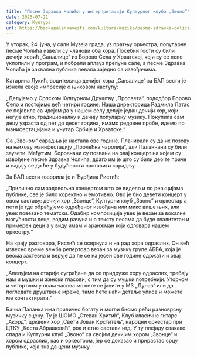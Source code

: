 ```yaml
---
title: "Песме Здравка Чолића у интерпретацији Културног клуба „Звоно“"
date: 2025-07-21
category: Култура
url: https://backapalankavesti.com/kultura/muzika/pesme-zdravka-colica-u-interpretaciji-kulturnog-kluba-zvono/
---
```


У уторак, 24. јуна, у сали Музеја града, уз пратњу оркестра, популарне песме Чолића извели су чланови оба хора. Посебни гости су били дечији хорић „Сањалице“ из Борово Села у Хрватској, који су се лепо уклопили у програм, и побрали аплауз препуне сале, а песме Здравка Чолића је захвална публика певала заједно са извођачима.

Катарина Лукић, водитељица дечијег хора „Сањалице“ за БАП вести је изнела своје импресије о њиховом наступу:

„Делујемо у Српском Културном Друштву „Просвета“, пододбор Борово Село и постојимо већ четири године. Наша директорица Радмила Латас се појавила са идејом да у нашем селу делује један дечији хор, који негује етно, традиционалну и дечију популарну музику. Покупила сам децу узраста од пет до десет година, имамо редовне пробе, идемо по манифестацијама и унутар Србије и Хрватске.“

Са „Звоном“ сарадња је настала ове године. Планирали су да их позову на њихову манифестацију „Пролећна чаролија“, али Паланчани су били заузети. Међутим, Боровчани су позвани на овај концерт на којем су извођене песме Здравка Чолића, драго им је што су били део те приче и надају се да ће у будућности наставити сарадњу.

За БАП вести говорила је и Ђурђина Ристић:

„Прилично сам задовољна концертом што се видело и по реакцијама публике, све је било коректно и емотивно. Ово је био девети концерт у овом саставу: дечији хор „Звонце“, Културни клуб „Звоно“ и оркестар а пети је где обрађујемо одређеног извођача или микс више њих, али увек повезано тематски. Одабир композиција увек је везан за вокалне могућности деце, водим рачуна и о тексту песама да буде квалитетан и примерен деци а у виду имам и аранжман који одговара нашем оркестру.“

На крају разговора, Ристић се осврнула и на рад хора одраслих. Он већ извесно време вежба репертоар везан за музику групе АББА, која је веома захтевна и верује да ће се на јесен ове године одржати и овај концерт.

„Апелујем на старије суграђане да се придруже хору одраслих, требају нам и мушки и женски гласови, с тим да су мушки потребнији. Уторком и четвртком у осам часова можете се јавити у МЗ „Дунав“ или да погледате друштвене мреже, тамо ћете наћи детаље уписа и можете ме контактирати.“

Бачка Паланка има прилично богату и могли бисмо рећи разноврсну музичку сцену. Ту је ШОМО „Стеван Хритић“, Клуб класичне гитаре „Акорд“, црквени хор „Свети Јован Крститељ“, народни оркестар при ЦТКУ „Коста Абрашевић“, рок и етно састави итд. У ту плејаду свакако спада и Културни клуб „Звоно“ са својим дечијим хором „Звонце“ и хором одраслих, као и оркестром, јер се доказао и прирастао срцу публике, која зна да цени музику.
